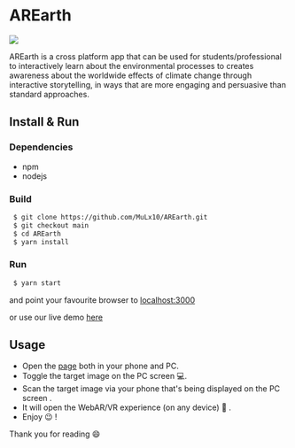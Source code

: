 # AREarth

![](http://www.opidigitalgroup.com/wp-content/uploads/2017/05/ar-earth.jpg)

AREarth is a cross platform app that can be used for students/professional to interactively learn about the environmental processes to creates awareness about the worldwide effects of climate change through interactive storytelling, in ways that are more engaging and persuasive than standard approaches.

## Install & Run

### Dependencies

- npm
- nodejs

### Build

```bash
 $ git clone https://github.com/MuLx10/AREarth.git
 $ git checkout main
 $ cd AREarth
 $ yarn install
```
### Run

```bash
 $ yarn start
```
and point your favourite browser to [localhost:3000](http://localhost:3000)

or use our live demo [here](https://mulx10.github.io/AREarth/)


## Usage

- Open the [page](https://mulx10.github.io/AREarth/) both in your phone and PC.
- Toggle the target image on the PC screen 💻.
- Scan the target image via your phone that's being displayed on the PC screen  .
- It will open the WebAR/VR experience (on any device) 📱 .
- Enjoy 😉 !

Thank you for reading 😄 
